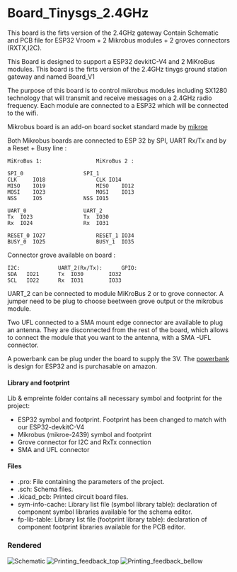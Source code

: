 # Board_Tinysgs_2.4GHz

This board is the firts version of the 2.4GHz gateway
Contain Schematic and PCB file for ESP32 Vroom + 2 Mikrobus modules + 2 groves connectors (RXTX,I2C).

This Board is designed to support a ESP32 devkitC-V4 and 2 MiKroBus modules. This board is the firts version of the 2.4GHz tinygs ground station gateway and named Board_V1

The purpose of this board is to control mikrobus modules including SX1280 technology that will transmit and receive messages on a 2.4GHz radio frequency. Each module are connected to a ESP32 which will be connected to the wifi.

Mikrobus board is an add-on board socket standard made by [mikroe](https://www.mikroe.com/mikrobus)

Both Mikrobus boards are connected to ESP 32 by SPI, UART Rx/Tx and by a Reset + Busy line :


	MiKroBus 1: 				MiKroBus 2 : 
	
	SPI_0					SPI_1
	CLK 	IO18				CLK	IO14
	MISO	IO19				MISO	IO12
	MOSI	IO23				MOSI	IO13
	NSS 	IO5				NSS	IO15
	
	UART_0					UART_2
	Tx	IO23				Tx	IO30
	Rx	IO24				Rx	IO31
	
	RESET_0 IO27				RESET_1	IO34
	BUSY_0	IO25				BUSY_1	IO35



Connector grove available on board :


	I2C:			UART_2(Rx/Tx):		GPIO:
	SDA   IO21		Tx	IO30		IO32
	SCL   IO22		Rx	IO31		IO33


UART_2 can be connected to module MiKroBus 2 or to grove connector. A jumper need to be plug to choose beetween grove output or the mikrobus module.


Two UFL connected to a SMA mount edge connector are available to plug an antenna. They are disconnected from the rest of the board, which allows to connect the module that you want to the antenna, with a SMA -UFL connector.

A powerbank can be plug under the board to supply the 3V. The [powerbank](https://www.amazon.com/Diymore-Lithium-Battery-Charging-Arduino/dp/B07SZKNST4) is design for ESP32 and is purchasable on amazon. 



#### Library and footprint

Lib & empreinte folder contains all necessary symbol and footprint for the project:
* ESP32 symbol and footprint. Footprint has been changed to match with our ESP32-devkitC-V4
* Mikrobus (mikroe-2439) symbol and footprint
* Grove connector for I2C and RxTx connection
* SMA and UFL connector



#### Files
* .pro: File containing the parameters of the project.
* .sch: Schema files.
* .kicad_pcb: Printed circuit board files.
* sym-info-cache: Library list file (symbol library table): declaration of component symbol libraries available for the schema editor.
* fp-lib-table: Library list file (footprint library table): declaration of component footprint libraries available for the PCB editor.


### Rendered

![Schematic](https://github.com/thingsat/tinygs_2g4station/blob/main/Board_Tinysgs_2.4GHz_V1/Picture/Schematic_board_V1.PNG) 
![Printing_feedback_top](https://github.com/thingsat/tinygs_2g4station/blob/main/Board_Tinysgs_2.4GHz_V1/Picture/Printing_feedback_top.PNG) 
![Printing_feedback_bellow](https://github.com/thingsat/tinygs_2g4station/blob/main/Board_Tinysgs_2.4GHz_V1/Picture/Printing_feedback_bellow.PNG) 
